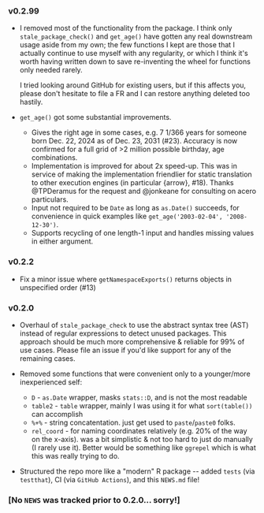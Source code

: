 ### v0.2.99

 * I removed most of the functionality from the package. I think only `stale_package_check()` and `get_age()` have gotten any real downstream usage aside from my own; the few functions I kept are those that I actually continue to use myself with any regularity, or which I think it's worth having written down to save re-inventing the wheel for functions only needed rarely.

   I tried looking around GitHub for existing users, but if this affects you, please don't hesitate to file a FR and I can restore anything deleted too hastily.

 * `get_age()` got some substantial improvements.
   + Gives the right age in some cases, e.g. 7 1/366 years for someone born Dec. 22, 2024 as of Dec. 23, 2031 (#23). Accuracy is now confirmed for a full grid of >2 million possible birthday, age combinations.
   + Implementation is improved for about 2x speed-up. This was in service of making the implementation friendlier for static translation to other execution engines (in particular {arrow}, #18). Thanks @TPDeramus for the request and @jonkeane for consulting on acero particulars.
   + Input not required to be `Date` as long as `as.Date()` succeeds, for convenience in quick examples like `get_age('2003-02-04', '2008-12-30')`.
   + Supports recycling of one length-1 input and handles missing values in either argument.

### v0.2.2

 * Fix a minor issue where `getNamespaceExports()` returns objects in unspecified order (#13)

### v0.2.0

 * Overhaul of `stale_package_check` to use the abstract syntax tree (AST) instead of regular expressions to detect unused packages. This approach should be much more comprehensive & reliable for 99% of use cases. Please file an issue if you'd like support for any of the remaining cases.
 
 * Removed some functions that were convenient only to a younger/more inexperienced self:
   + `D` - `as.Date` wrapper, masks `stats::D`, and is not the most readable
   + `table2` - `table` wrapper, mainly I was using it for what `sort(table())` can accomplish
   + `%+%` - string concatentation. just get used to `paste`/`paste0` folks.
   + `rel_coord` - for naming coordinates relatively (e.g. 20% of the way on the x-axis). was a bit simplistic & not too hard to just do manually (I rarely use it). Better would be something like `ggrepel` which is what this was really trying to do.
 
 * Structured the repo more like a "modern" R package -- added `tests` (via `testthat`), CI (via `GitHub Actions`), and this `NEWS.md` file!

### [No `NEWS` was tracked prior to 0.2.0... sorry!]
